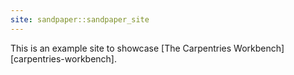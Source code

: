 ```yaml
---
site: sandpaper::sandpaper_site
---
```


This is an example site to showcase [The Carpentries Workbench][carpentries-workbench]. 

